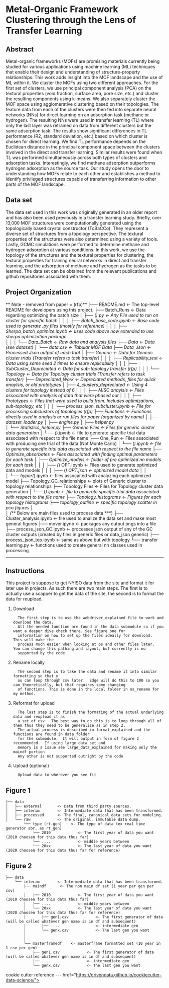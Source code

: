 Metal-Organic Framework Clustering through the Lens of Transfer Learning
==============================

Abstract
------------
Metal-organic frameworks (MOFs) are promising materials currently being studied for various applications using machine learning (ML) techniques that enable their design and understanding of structure-property relationships. This work adds insight into the MOF landscape and the use of ML within it. We cluster the MOFs using two different approaches. For the first set of clusters, we use principal component analysis (PCA) on the textural properties (void fraction, surface area, pore size, etc.) and cluster the resulting components using k-means. We also separately cluster the MOF space using agglomerative clustering based on their topologies. The feature data from each of the clusters were then fed into separate neural networks (NNs) for direct learning on an adsorption task (methane or hydrogen). The resulting NNs were used in transfer learning (TL) where only the last layer was retrained on data from different clusters but the same adsorption task. The results show significant differences in TL performance (R2, standard deviation, etc.) based on which cluster is chosen for direct learning. We find TL performance depends on the Euclidean distance in the principal component space between the clusters involved in the direct and transfer learning. Similar results were found when TL was performed simultaneously across both types of clusters and adsorption tasks. Interestingly, we find methane adsorption outperforms hydrogen adsorption as the source task. Our study opens the door to understanding how MOFs relate to each other and establishes a method to identify privileged structures capable of transferring information to other parts of the MOF landscape.

Data set
------------
The data set used in this work was originally generated in an older report and has also been used previously in a transfer learning study. Briefly, over 13,000 MOF structures were computationally generated using the topologically based crystal constructor (ToBaCCo). They represent a diverse set of structures from a topology perspective. The textural properties of the structures were also determined using a variety of tools. Lastly, GCMC simulations were performed to determine methane and hydrogen adsorption at various conditions. In this work, we use the topology of the structures and the textural properties for clustering, the textural properties for training neural networks in direct and transfer learning, and the adsorption of methane and hydrogen as the tasks to be learned. The data set can be obtained from the relevant publications and github repositories associated with them. 



Project Organization
------------
** Note - removed from paper = (rfp)**
    ├── README.md          <- The top-level README for developers using this project.
    ├── Batch_Runs          <- Data regarding optimizing the batch size
    │   ├── (*).py      <- Any File used to run on cluster for specific batch
    │   │
    │   ├── Batch_base_code.ipynb     <- Base code used to generate .py files (mostly for reference) 
    │   │
    │   ├── Sherpa_batch_optimize.ipynb     <- uses code above now extended to use sherpa optimization package  
    │   │ 
    │   └── Data_Batch            <- Raw data and analysis files
    ├── Data          <- Data (see dataset)
    │   └── data.csv            <- Tabular MOF Data 
    ├── Data_Json          <- Processed Json output of each trial
    │   ├── Generic      <- Data for Generic cluster trials (Transfer refers to task transfer)
    │   │
    │   ├── Replicability_test     <- Data using same seed 2 times to ensure replicability
    │   │
    │   ├── SubCluster_Depreciated     <- Data for sub-topology transfer (rfp)
    │   │
    │   └── Topology            <- Data for Topology cluster trials (Transfer refers to task transfer)
    ├── Depreciated_Work          <- Depreciated methods, files for quick anaylsis, or old prototypes
    │   ├── 4_clusters_depreciated      <- Using 4 clusters for topology instead of 6 
    │   │
    │   ├── MISC anaylsis     <- Files associated with analysis of data that were phased out
    │   │
    │   ├── Prototypes     <- Files that were used to build from.  Includes optimizations, sub-topology, etc
    │   │
    │   └── process_json_subcluster.ipynb            <- File for processing subclusters of topologies (rfp)
    ├── Functions          <- Functions directly used in analysis or run files for paper (organized by name)
    │   ├── dataset_loader.py 
    │   ├── engine.py
    │   ├── helper.py    
    │   └── Statistics_helper.py
    ├── Generic Files          <- Files for generic cluster data generation
    │   └── (*).ipynb            <- file to generate specific trial data associated with respect to the file name
    ├── One_Run          <- Files associated with producing one trial of the data (Not Monte Carlo)
    │   └── (*).ipynb            <- file to generate specific trial data associated with respect to the file name
    ├── Optimize_absorbates          <- Files associated with finding optimal parameters for each task
    │   ├── Optimize_models      <- folder of pre optimized nn models for each task
    │   │
    │   ├── (*) OPT.ipynb      <- Files used to generate optimized data and models
    │   │
    │   ├── (*) OPT.json      <- optimized model data
    │   │    
    │   └── hyper(*).ipynb            <- files assocaited with analyzing each optimized model
    ├── Topology_GC_relationships          <- plots of Generic cluster to topology relationships
    ├── Topology Files          <- Files for Topology cluster data generation
    │   └── (*).ipynb            <- file to generate specific trial data associated with respect to the file name
    ├── Topology_histograms          <- Figures for each topology histograms
    ├── topology_outline          <- specific topology scatter in pca figures
    │  
    │ (*** Below are main files used to process data ***)
    ├── Cluster_analysis.ipynb <- file used to analize the data set and make most general figures
    ├── mover.ipynb <- packages any output pngs into a file   
    ├── process_json_GC.ipynb <- processes json output of any of the GC cluster outputs (created by files in generic files or data_json generic)
    ├── process_json_top.ipynb <- same as above but with topology
    └── transfer learning.py        <- functions used to create general nn classes used in processing
    

--------


Instructions
------------
This project is suppose to get NYISO data from the site and format it for later use in projects.  As such there are two main steps.  The first is to actually use a scapper to get the data of the site, the second is to format the data for reupload. 

   1. Download
   
            The first step is to use the webdriver_explained file to work and download the data. 
            All the needed function are found in the data submodule so if you want a deeper dive check there. See figure one for
            imformation on how to set up the files ideally for download.  This will make the
            process much easier when looking at os and other files later.  You can change this pathing and layout, but currently is no 
            supported by the code. 
        
   2. Rename locally 
   
            The second step is to take the data and rename it into similar formatting so that y
            ou can loop through csv later.  Edge will do this to 100 so you can theoretically, but that requires some changing
            of functions. This is done in the local folder in os_rename for my method.
        
   3. Reformat for upload
   
            The last step is to finish the formating of the actual underlying data and reupload it as
            a set of csv.  The best way to do this is to loop through all of them thus they need to be generalize as in step 2.
            The actual process is described in format_explained and the functions are found in data folder 
            for the submodule.  It will output in form of figure 2 recommended.  If using large data set and 
            memory is a issue see large_data_explained for making only the maindf portion
            Any other is not supported outright by the code
        
   4. Upload (optional)
   
            Upload data to wherever you see fit

Figure 1        
--------

    ├── data
    │   ├── external       <- Data from third party sources.
    │   ├── interim        <- Intermediate data that has been transformed.
    │   ├── processed      <- The final, canonical data sets for modeling.
    │   └── raw            <- The original, immutable data dump.
            └── type (rt-gen)    <- The type of data (ex real time generator abr. as rt_gen)
                └── 2010            <- The first year of data you want (2010 choosen for this data thus far)
                └── ....            <- middle years between
                └── 20xx            <- The last year of data you want (2020 choosen for this data thus far for reference)
 
Figure 2        
--------

    ├── data
        └── interim        <- Intermediate data that has been transformed.
            ├── maindf      <- The non main df set (1 year per gen per csv)
            │   ├── 2010            <- The first year of data you want (2010 choosen for this data thus far)
            │   ├── ....            <- middle years between
            │   └── 20xx            <- The last year of data you want (2020 choosen for this data thus far for reference)
            │       ├── gen1.csv            <- The first generator of data (will be called whatever gen name is in df and subsequent)
            │       ├── ....                <- intermediate gen
            │       └── genx.csv            <- The last gen you want 
            │
            │
            └── masterframedf    <- masterframe formatted set (10 year in 1 csv per gen)
                ├── gen1.csv            <- The first generator of data (will be called whatever gen name is in df and subsequent)
                ├── ....                <- intermediate gen
                └── genx.csv            <- The last gen you want 

cookie cutter reference --- href="https://drivendata.github.io/cookiecutter-data-science/">